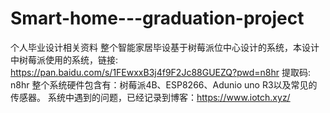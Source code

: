 # Smart-home---graduation-project
个人毕业设计相关资料
整个智能家居毕设基于树莓派位中心设计的系统，本设计中树莓派使用的系统，链接: https://pan.baidu.com/s/1FEwxxB3j4f9F2Jc88GUEZQ?pwd=n8hr 提取码: n8hr
整个系统硬件包含有：树莓派4B、ESP8266、Adunio uno R3以及常见的传感器。
系统中遇到的问题，已经记录到博客：https://www.iotch.xyz/

